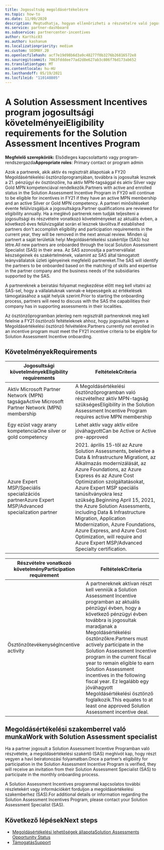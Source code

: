 ```yaml
---
title: Jogosultság megoldásértékelésre
ms.topic: how-to
ms.date: 11/09/2020
description: Megtudhatja, hogyan ellenőrizheti a részvételre való jogosultság követelményeit a Solution Assessment Incentives programjában.
ms.service: partner-dashboard
ms.subservice: partnercenter-incentives
author: Karthic83
ms.author: kashanum
ms.localizationpriority: medium
ms.custom: SEOMAY.20
ms.openlocfilehash: acf7e19d98b6d3a9c48277f0b3276b26816572e8
ms.sourcegitcommit: 7063fdddee77ad2d8e627ab3c806f76d173ab652
ms.translationtype: MT
ms.contentlocale: hu-HU
ms.lasthandoff: 05/19/2021
ms.locfileid: "110148805"
---
```

# <a name="eligibility-requirements-for-the-solution-assessment-incentives-program"></a><span data-ttu-id="52f0e-103">A Solution Assessment Incentives program jogosultsági követelményei</span><span class="sxs-lookup"><span data-stu-id="52f0e-103">Eligibility requirements for the Solution Assessment Incentives Program</span></span>

<span data-ttu-id="52f0e-104">**Megfelelő szerepkörök:** Elsődleges kapcsolattartó vagy program-rendszergazda</span><span class="sxs-lookup"><span data-stu-id="52f0e-104">**Appropriate roles**: Primary contact or program admin</span></span>

<span data-ttu-id="52f0e-105">Azok a partnerek, akik aktív és regisztrált állapotúak a FY20 Megoldásértékelési ösztönzőprogramjában, továbbra is jogosultak lesznek a 21. pénzügyi év ösztönzőire, ha aktív MPN-tagsággal és aktív Silver vagy Gold MPN kompetenciával rendelkezők.</span><span class="sxs-lookup"><span data-stu-id="52f0e-105">Partners with active and enrolled status in the Solution Assessment Incentive Program in FY20 will continue to be eligible for incentives in FY21 if they have an active MPN membership and an active Silver or Gold MPN competency.</span></span> <span data-ttu-id="52f0e-106">A partneri minősítéseket évente felülvizsgáljuk a jogosultságra.</span><span class="sxs-lookup"><span data-stu-id="52f0e-106">Partner qualifications are reviewed for eligibility annually.</span></span> <span data-ttu-id="52f0e-107">Ha a meglévő partnerek nem tudják teljesíteni a jogosultsági és részvételre vonatkozó követelményeket az aktuális évben, a következő éves felülvizsgálat során el lesznek távolítva.</span><span class="sxs-lookup"><span data-stu-id="52f0e-107">If established partners don't accomplish eligibility and participation requirements in the current year, they will be removed in the next annual review.</span></span> <span data-ttu-id="52f0e-108">Minden új partnert a saját területük helyi Megoldásértékelési szakértője (SAS) hoz létre.</span><span class="sxs-lookup"><span data-stu-id="52f0e-108">All new partners are onboarded through the local Solution Assessment Specialist (SAS) in their area.</span></span> <span data-ttu-id="52f0e-109">Az SAS azonosítja a partnervállalat készségeinek és szakértelmének, valamint az SAS által támogatott leányvállalatok üzleti igényeinek megfelelő partnereket.</span><span class="sxs-lookup"><span data-stu-id="52f0e-109">The SAS will identify the partners to be onboarded based on the matching of skills and expertise in the partner company and the business needs of the subsidiaries supported by the SAS.</span></span>

<span data-ttu-id="52f0e-110">A partnereknek a beiratási folyamat megkezdése előtt meg kell vitatni az SAS-sel, hogy a vállalatuknak vannak-e képességeik az értékelések támogatásához a saját helyük szerint.</span><span class="sxs-lookup"><span data-stu-id="52f0e-110">Prior to starting the onboarding process, partners will need to discuss with the SAS the capabilities their company has in supporting assessments in their localities.</span></span>

<span data-ttu-id="52f0e-111">Az ösztönzőprogramban jelenleg nem regisztrált partnereknek meg kell felelnie a FY21 ösztönzői feltételeknek ahhoz, hogy jogosultak legyen a Megoldásértékelési ösztönző felvételére.</span><span class="sxs-lookup"><span data-stu-id="52f0e-111">Partners currently not enrolled in an incentive program must meet the FY21 incentive criteria to be eligible for Solution Assessment Incentive onboarding.</span></span>

## <a name="requirements"></a><span data-ttu-id="52f0e-112">Követelmények</span><span class="sxs-lookup"><span data-stu-id="52f0e-112">Requirements</span></span>

|<span data-ttu-id="52f0e-113">**Jogosultsági követelmények**</span><span class="sxs-lookup"><span data-stu-id="52f0e-113">**Eligibility requirements**</span></span>|<span data-ttu-id="52f0e-114">**Feltételek**</span><span class="sxs-lookup"><span data-stu-id="52f0e-114">**Criteria**</span></span>|
|-----------------------|------------------|
|<span data-ttu-id="52f0e-115">Aktív Microsoft Partner Network (MPN) tagsága</span><span class="sxs-lookup"><span data-stu-id="52f0e-115">Active Microsoft Partner Network (MPN) membership</span></span>|<span data-ttu-id="52f0e-116">A Megoldásértékelési ösztönzőprogramban való részvételhez aktív MPN-tagság szükséges</span><span class="sxs-lookup"><span data-stu-id="52f0e-116">Eligibility in the Solution Assessment Incentive Program requires active MPN membership</span></span>|
|<span data-ttu-id="52f0e-117">Egy ezüst vagy arany kompetencia</span><span class="sxs-lookup"><span data-stu-id="52f0e-117">One silver or gold competency</span></span>|<span data-ttu-id="52f0e-118">Lehet aktív vagy aktív előre jóváhagyott</span><span class="sxs-lookup"><span data-stu-id="52f0e-118">Can be Active or Active pre-approved</span></span>|
|<span data-ttu-id="52f0e-119">Azure Expert MSP/Speciális specializációs partner</span><span class="sxs-lookup"><span data-stu-id="52f0e-119">Azure Expert MSP/Advanced specialization partner</span></span>|<span data-ttu-id="52f0e-120">2021. április 15-től az Azure Solution Assessments, beleértve a Data & Infrastructure Migrationt, az Alkalmazás modernizálását, az Azure Foundations, az Azure Express és az Azure Cost Optimization szolgáltatásokat, Azure Expert MSP speciális tanúsítványokra lesz szükség.</span><span class="sxs-lookup"><span data-stu-id="52f0e-120">Beginning April 15, 2021, the Azure Solution Assessments, including Data & Infrastructure Migration, Application Modernization, Azure Foundations, Azure Express, and Azure Cost Optimization, will require and Azure Expert MSP/Advanced Specialty certification.</span></span>|

|<span data-ttu-id="52f0e-121">**Részvételre vonatkozó követelmény**</span><span class="sxs-lookup"><span data-stu-id="52f0e-121">**Participation requirement**</span></span>|<span data-ttu-id="52f0e-122">**Feltételek**</span><span class="sxs-lookup"><span data-stu-id="52f0e-122">**Criteria**</span></span>|
|-------------------------|-------------------------------------|
|<span data-ttu-id="52f0e-123">Ösztönzőtevékenység</span><span class="sxs-lookup"><span data-stu-id="52f0e-123">Incentive activity</span></span>|<span data-ttu-id="52f0e-124">A partnereknek aktívan részt kell venniük a Solution Assessment Incentive programban az aktuális pénzügyi évben, hogy a következő pénzügyi évben továbbra is jogosultak maradjanak a Megoldásértékelési ösztönzőkre.</span><span class="sxs-lookup"><span data-stu-id="52f0e-124">Partners must actively participate in the Solution Assessment Incentive program in the current fiscal year to remain eligible to earn Solution Assessment incentives in the following fiscal year.</span></span> <span data-ttu-id="52f0e-125">Ez legalább egy jóváhagyott Megoldásértékelési ösztönző foglalkozik.</span><span class="sxs-lookup"><span data-stu-id="52f0e-125">This equates to at least one approved Solution Assessment incentive deal.</span></span>|

## <a name="work-with-solution-assessment-specialist"></a><span data-ttu-id="52f0e-126">Megoldásértékelési szakemberrel való munka</span><span class="sxs-lookup"><span data-stu-id="52f0e-126">Work with Solution Assessment specialist</span></span>

<span data-ttu-id="52f0e-127">Ha a partner jogosult a Solution Assessment Incentive Programban való részvételre, a megoldásértékelési szakértő (SAS) meghívót kap, hogy részt vegyen a havi beiratonozási folyamatban.</span><span class="sxs-lookup"><span data-stu-id="52f0e-127">Once a partner’s eligibility for participation in the Solution Assessment Incentive Program is verified, they will receive an invitation from their Solution Assessment Specialist (SAS) to participate in the monthly onboarding process.</span></span>

<span data-ttu-id="52f0e-128">A Solution Assessment Incentives programmal kapcsolatos további részletekért vagy információkért forduljon a megoldásértékelési szakemberhez (SAS).</span><span class="sxs-lookup"><span data-stu-id="52f0e-128">For additional details or information regarding the Solution Assessment Incentives Program, please contact your Solution Assessment Specialist (SAS).</span></span>

## <a name="next-steps"></a><span data-ttu-id="52f0e-129">Következő lépések</span><span class="sxs-lookup"><span data-stu-id="52f0e-129">Next steps</span></span>

- [<span data-ttu-id="52f0e-130">Megoldásértékelési lehetőségek állapota</span><span class="sxs-lookup"><span data-stu-id="52f0e-130">Solution Assessments Opportunity Status</span></span>](chip-solution-assessment.md)
- [<span data-ttu-id="52f0e-131">Támogatás</span><span class="sxs-lookup"><span data-stu-id="52f0e-131">Support</span></span>](report-problems-with-partner-center.md)










